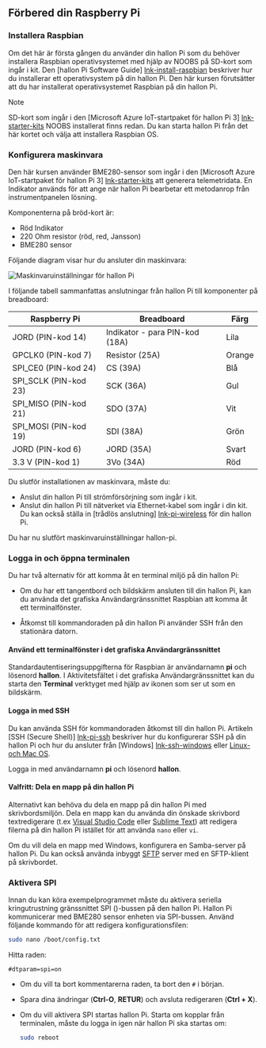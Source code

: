 ## <a name="prepare-your-raspberry-pi"></a>Förbered din Raspberry Pi

### <a name="install-raspbian"></a>Installera Raspbian

Om det här är första gången du använder din hallon Pi som du behöver installera Raspbian operativsystemet med hjälp av NOOBS på SD-kort som ingår i kit. Den [hallon Pi Software Guide] [ lnk-install-raspbian] beskriver hur du installerar ett operativsystem på din hallon Pi. Den här kursen förutsätter att du har installerat operativsystemet Raspbian på din hallon Pi.

> [!NOTE]
> SD-kort som ingår i den [Microsoft Azure IoT-startpaket för hallon Pi 3] [ lnk-starter-kits] NOOBS installerat finns redan. Du kan starta hallon Pi från det här kortet och välja att installera Raspbian OS.

### <a name="set-up-the-hardware"></a>Konfigurera maskinvara

Den här kursen använder BME280-sensor som ingår i den [Microsoft Azure IoT-startpaket för hallon Pi 3] [ lnk-starter-kits] att generera telemetridata. En Indikator används för att ange när hallon Pi bearbetar ett metodanrop från instrumentpanelen lösning.

Komponenterna på bröd-kort är:

- Röd Indikator
- 220 Ohm resistor (röd, red, Jansson)
- BME280 sensor

Följande diagram visar hur du ansluter din maskinvara:

![Maskinvaruinställningar för hallon Pi][img-connection-diagram]

I följande tabell sammanfattas anslutningar från hallon Pi till komponenter på breadboard:

| Raspberry Pi            | Breadboard             |Färg         |
| ----------------------- | ---------------------- | ------------- |
| JORD (PIN-kod 14)            | Indikator - para PIN-kod (18A)      | Lila          |
| GPCLK0 (PIN-kod 7)          | Resistor (25A)         | Orange          |
| SPI_CE0 (PIN-kod 24)        | CS (39A)               | Blå          |
| SPI_SCLK (PIN-kod 23)       | SCK (36A)              | Gul        |
| SPI_MISO (PIN-kod 21)       | SDO (37A)              | Vit         |
| SPI_MOSI (PIN-kod 19)       | SDI (38A)              | Grön         |
| JORD (PIN-kod 6)             | JORD (35A)              | Svart         |
| 3.3 V (PIN-kod 1)           | 3Vo (34A)              | Röd           |

Du slutför installationen av maskinvara, måste du:

- Anslut din hallon Pi till strömförsörjning som ingår i kit.
- Anslut din hallon Pi till nätverket via Ethernet-kabel som ingår i din kit. Du kan också ställa in [trådlös anslutning] [ lnk-pi-wireless] för din hallon Pi.

Du har nu slutfört maskinvaruinställningar hallon-pi.

### <a name="sign-in-and-access-the-terminal"></a>Logga in och öppna terminalen

Du har två alternativ för att komma åt en terminal miljö på din hallon Pi:

- Om du har ett tangentbord och bildskärm ansluten till din hallon Pi, kan du använda det grafiska Användargränssnittet Raspbian att komma åt ett terminalfönster.

- Åtkomst till kommandoraden på din hallon Pi använder SSH från den stationära datorn.

#### <a name="use-a-terminal-window-in-the-gui"></a>Använd ett terminalfönster i det grafiska Användargränssnittet

Standardautentiseringsuppgifterna för Raspbian är användarnamn **pi** och lösenord **hallon**. I Aktivitetsfältet i det grafiska Användargränssnittet kan du starta den **Terminal** verktyget med hjälp av ikonen som ser ut som en bildskärm.

#### <a name="sign-in-with-ssh"></a>Logga in med SSH

Du kan använda SSH för kommandoraden åtkomst till din hallon Pi. Artikeln [SSH (Secure Shell)] [ lnk-pi-ssh] beskriver hur du konfigurerar SSH på din hallon Pi och hur du ansluter från [Windows] [ lnk-ssh-windows] eller [ Linux- och Mac OS][lnk-ssh-linux].

Logga in med användarnamn **pi** och lösenord **hallon**.

#### <a name="optional-share-a-folder-on-your-raspberry-pi"></a>Valfritt: Dela en mapp på din hallon Pi

Alternativt kan behöva du dela en mapp på din hallon Pi med skrivbordsmiljön. Dela en mapp kan du använda din önskade skrivbord textredigerare (t.ex [Visual Studio Code](https://code.visualstudio.com/) eller [Sublime Text](http://www.sublimetext.com/)) att redigera filerna på din hallon Pi istället för att använda `nano` eller `vi`.

Om du vill dela en mapp med Windows, konfigurera en Samba-server på hallon Pi. Du kan också använda inbyggt [SFTP](https://www.raspberrypi.org/documentation/remote-access/) server med en SFTP-klient på skrivbordet.

### <a name="enable-spi"></a>Aktivera SPI

Innan du kan köra exempelprogrammet måste du aktivera seriella kringutrustning gränssnittet SPI ()-bussen på den hallon Pi. Hallon Pi kommunicerar med BME280 sensor enheten via SPI-bussen. Använd följande kommando för att redigera konfigurationsfilen:

```sh
sudo nano /boot/config.txt
```

Hitta raden:

`#dtparam=spi=on`

- Om du vill ta bort kommentarerna raden, ta bort den `#` i början.
- Spara dina ändringar (**Ctrl-O**, **RETUR**) och avsluta redigeraren (**Ctrl + X**).
- Om du vill aktivera SPI startas hallon Pi. Starta om kopplar från terminalen, måste du logga in igen när hallon Pi ska startas om:

  ```sh
  sudo reboot
  ```


[img-connection-diagram]: media/iot-suite-v1-raspberry-pi-kit-prepare-pi/rpi2_remote_monitoring.png

[lnk-install-raspbian]: https://www.raspberrypi.org/learning/software-guide/quickstart/
[lnk-pi-wireless]: https://www.raspberrypi.org/documentation/configuration/wireless/README.md
[lnk-pi-ssh]: https://www.raspberrypi.org/documentation/remote-access/ssh/README.md
[lnk-ssh-windows]: https://www.raspberrypi.org/documentation/remote-access/ssh/windows.md
[lnk-ssh-linux]: https://www.raspberrypi.org/documentation/remote-access/ssh/unix.md
[lnk-starter-kits]: https://azure.microsoft.com/develop/iot/starter-kits/